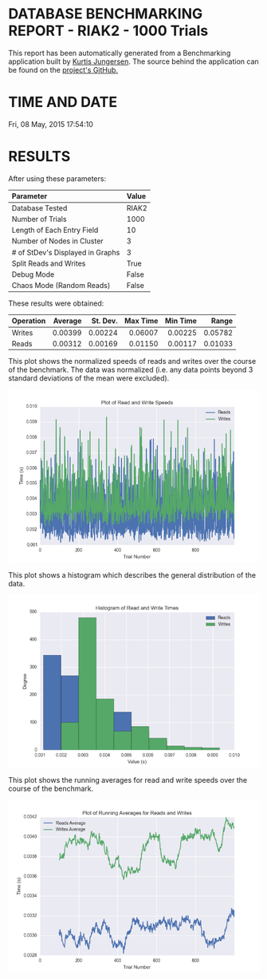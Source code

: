 DATABASE BENCHMARKING REPORT - RIAK2 - 1000 Trials
=========================================

This report has been automatically generated from a Benchmarking application
built by [Kurtis Jungersen](http://kmjungersen.com).  The source behind the application can be found on the [project's GitHub.](https://github.com/kmjungersen/DB-Benchmarking)

TIME AND DATE
=============

Fri, 08 May, 2015 17:54:10


RESULTS
=======

After using these parameters:

| Parameter                        | Value   |
|:---------------------------------|:--------|
| Database Tested                  | RIAK2   |
| Number of Trials                 | 1000    |
| Length of Each Entry Field       | 10      |
| Number of Nodes in Cluster       | 3       |
| # of StDev's Displayed in Graphs | 3       |
| Split Reads and Writes           | True    |
| Debug Mode                       | False   |
| Chaos Mode (Random Reads)        | False   |

These results were obtained:

| Operation   |   Average |   St. Dev. |   Max Time |   Min Time |   Range |
|:------------|----------:|-----------:|-----------:|-----------:|--------:|
| Writes      |   0.00399 |    0.00224 |    0.06007 |    0.00225 | 0.05782 |
| Reads       |   0.00312 |    0.00169 |    0.01150 |    0.00117 | 0.01033 |

This plot shows the normalized speeds of reads and writes over the course of the benchmark.  The data was normalized (i.e. any data points beyond 3 standard deviations of the mean were excluded).

![Alt text](images/RIAK2-May08-2015-17:54:10-rw.png "rw")

This plot shows a histogram which describes the general distribution of the data.

![Alt text](images/RIAK2-May08-2015-17:54:10-stats.png "stats")

This plot shows the running averages for read and write speeds over the course of the benchmark.

![Alt text](images/RIAK2-May08-2015-17:54:10-running_averages.png "running_averages")